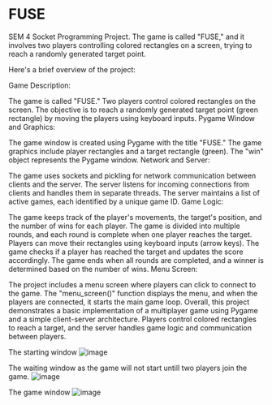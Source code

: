 # FUSE
SEM 4 Socket Programming Project.
The game is called "FUSE," and it involves two players controlling colored rectangles on a screen, trying to reach a randomly generated target point.

Here's a brief overview of the project:

Game Description:

The game is called "FUSE."
Two players control colored rectangles on the screen.
The objective is to reach a randomly generated target point (green rectangle) by moving the players using keyboard inputs.
Pygame Window and Graphics:

The game window is created using Pygame with the title "FUSE."
The game graphics include player rectangles and a target rectangle (green).
The "win" object represents the Pygame window.
Network and Server:

The game uses sockets and pickling for network communication between clients and the server.
The server listens for incoming connections from clients and handles them in separate threads.
The server maintains a list of active games, each identified by a unique game ID.
Game Logic:

The game keeps track of the player's movements, the target's position, and the number of wins for each player.
The game is divided into multiple rounds, and each round is complete when one player reaches the target.
Players can move their rectangles using keyboard inputs (arrow keys).
The game checks if a player has reached the target and updates the score accordingly.
The game ends when all rounds are completed, and a winner is determined based on the number of wins.
Menu Screen:

The project includes a menu screen where players can click to connect to the game.
The "menu_screen()" function displays the menu, and when the players are connected, it starts the main game loop.
Overall, this project demonstrates a basic implementation of a multiplayer game using Pygame and a simple client-server architecture. Players control colored rectangles to reach a target, and the server handles game logic and communication between players.

The starting window
![image](https://github.com/GayathriManoj2003/FUSE/assets/90771545/73ed04e8-9a94-4d17-80b3-1a42b149b3d4)

The waiting window as the game will not start untill two players join the game.
![image](https://github.com/GayathriManoj2003/FUSE/assets/90771545/43112127-05aa-4bc9-8957-a5ba4cabb007)

The game window
![image](https://github.com/GayathriManoj2003/FUSE/assets/90771545/d63d1b10-8d53-4b08-bb36-fa62bc4a0203)
